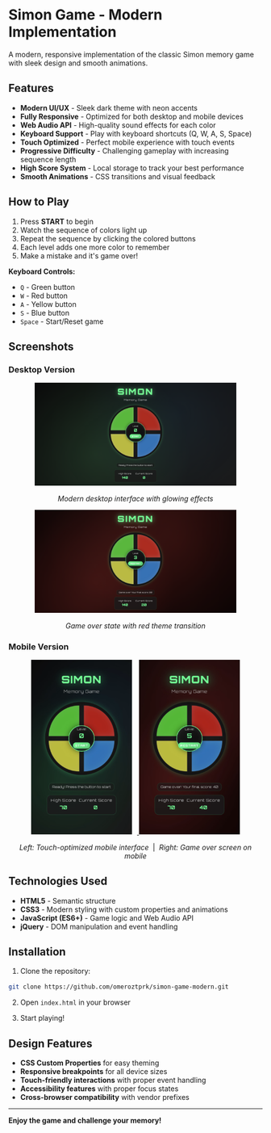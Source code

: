 # Simon Game - Modern Implementation

A modern, responsive implementation of the classic Simon memory game with sleek design and smooth animations.

## Features

- **Modern UI/UX** - Sleek dark theme with neon accents
- **Fully Responsive** - Optimized for both desktop and mobile devices
- **Web Audio API** - High-quality sound effects for each color
- **Keyboard Support** - Play with keyboard shortcuts (Q, W, A, S, Space)
- **Touch Optimized** - Perfect mobile experience with touch events
- **Progressive Difficulty** - Challenging gameplay with increasing sequence length
- **High Score System** - Local storage to track your best performance
- **Smooth Animations** - CSS transitions and visual feedback

## How to Play

1. Press **START** to begin
2. Watch the sequence of colors light up
3. Repeat the sequence by clicking the colored buttons
4. Each level adds one more color to remember
5. Make a mistake and it's game over!

**Keyboard Controls:**
- `Q` - Green button
- `W` - Red button  
- `A` - Yellow button
- `S` - Blue button
- `Space` - Start/Reset game

## Screenshots

### Desktop Version
<p align="center">
  <a href="screenshots/desktop-game.png" target="_blank">
    <img src="screenshots/desktop-game.png" alt="Desktop Gameplay" width="400"/>
  </a>
</p>
<p align="center">
  <em>Modern desktop interface with glowing effects</em>
</p>

<p align="center">
  <a href="screenshots/desktop-gameover.png" target="_blank">
    <img src="screenshots/desktop-gameover.png" alt="Desktop Game Over" width="400"/>
  </a>
</p>
<p align="center">
  <em>Game over state with red theme transition</em>
</p>

### Mobile Version
<p align="center">
  <a href="screenshots/mobile-game.png" target="_blank">
    <img src="screenshots/mobile-game.png" alt="Mobile Gameplay" width="200" style="display:inline-block; margin-right:10px;"/>
  </a>
  <a href="screenshots/mobile-gameover.png" target="_blank">
    <img src="screenshots/mobile-gameover.png" alt="Mobile Game Over" width="200" style="display:inline-block;"/>
  </a>
</p>

<p align="center">
  <em>Left: Touch-optimized mobile interface</em> &nbsp;|&nbsp;
  <em>Right: Game over screen on mobile</em>
</p>

## Technologies Used

- **HTML5** - Semantic structure
- **CSS3** - Modern styling with custom properties and animations
- **JavaScript (ES6+)** - Game logic and Web Audio API
- **jQuery** - DOM manipulation and event handling

## Installation

1. Clone the repository:
```bash
git clone https://github.com/omeroztprk/simon-game-modern.git
```

2. Open `index.html` in your browser

3. Start playing!

## Design Features

- **CSS Custom Properties** for easy theming
- **Responsive breakpoints** for all device sizes
- **Touch-friendly interactions** with proper event handling
- **Accessibility features** with proper focus states
- **Cross-browser compatibility** with vendor prefixes

---

**Enjoy the game and challenge your memory!**